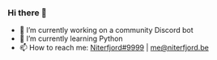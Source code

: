 ### Hi there 👋
- 🔭 I’m currently working on a community Discord bot
- 🌱 I’m currently learning Python
- 📫 How to reach me: [Niterfjord#9999](https://discord.com/users/349926728455684097) | me@niterfjord.be

<!--
**niterfjord/niterfjord** is a ✨ _special_ ✨ repository because its `README.md` (this file) appears on your GitHub profile.

Here are some ideas to get you started:

- 🔭 I’m currently working on ...
- 🌱 I’m currently learning ...
- 👯 I’m looking to collaborate on ...
- 🤔 I’m looking for help with ...
- 💬 Ask me about ...
- 📫 How to reach me: ...
- 😄 Pronouns: ...
- ⚡ Fun fact: ...
-->
